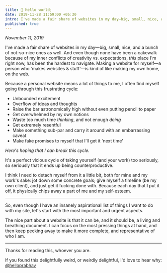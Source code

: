 ```yaml
---
title: 👋 hello world;
date: 2019-11-28 11:59:00 +05:30
intro: I've made a fair share of websites in my day—big, small, nice, and a bunch of not-so-nice ones as well. And even though none have been a cakewalk because of my inner conflicts of creativity vs. expectations, *this* place I'm right now, has been the hardest to navigate. Making a website for myself—a person who 'makes websites & stuff'—is kind of like making my own home, on the web.
published: true
---
```


*November 11, 2019*

I've made a fair share of websites in my day—big, small, nice, and a bunch of not-so-nice ones as well. And even though none have been a cakewalk because of my inner conflicts of creativity vs. expectations, *this* place I'm right now, has been the hardest to navigate. Making a website for myself—a person who 'makes websites & stuff'—is kind of like making my own home, on the web.

Because a personal website means a lot of things to me, I often find myself going through this frustrating cycle:

- Unbounded excitement
- Overflow of ideas and thoughts
- Raise the bar astronomically high without even putting pencil to paper
- Get overwhelmed by my own notions
- Waste too much time *thinking*, and not enough *doing*
- Get extremely resentful
- Make something sub-par and carry it around with an embarrassing caveat
- Make fake promises to myself that I'll get it 'next time'

*Here's hoping that I can break this cycle.*

It's a perfect vicious cycle of taking yourself (and your work) too seriously, so seriously that it ends up being counterproductive. 

I think I need to detach myself from it a little bit, both for mine and my work's sake: jot down some concrete goals; give myself a timeline (be my own client), and just get it fucking done with. Because each day that I put it off, it physically chips away a part of me and my self-esteem.

---

So, even though I have an insanely aspirational list of things I want to do with my site, let's start with the most important and urgent aspects.

The nice part about a website is that it can be, and it should be, a living and breathing document. I can focus on the most pressing things at hand, and then keep pecking away to make it more complete, and representative of who I am.

---

Thanks for reading this, whoever you are. 

If you found this delightfully weird, or weirdly delightful, I'd love to hear why: [@helloprabhav](http://twitter.com/helloprabhav)